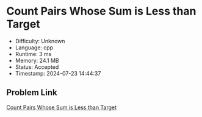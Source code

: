 # Count Pairs Whose Sum is Less than Target

- Difficulty: Unknown
- Language: cpp
- Runtime: 3 ms
- Memory: 24.1 MB
- Status: Accepted
- Timestamp: 2024-07-23 14:44:37

## Problem Link
[Count Pairs Whose Sum is Less than Target](https://leetcode.com/problems/count-pairs-whose-sum-is-less-than-target)

